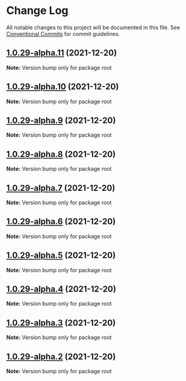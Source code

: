 # Change Log

All notable changes to this project will be documented in this file.
See [Conventional Commits](https://conventionalcommits.org) for commit guidelines.

## [1.0.29-alpha.11](https://github.com/imxue/test-lerna/compare/v1.0.29-alpha.10...v1.0.29-alpha.11) (2021-12-20)

**Note:** Version bump only for package root





## [1.0.29-alpha.10](https://github.com/imxue/test-lerna/compare/v1.0.29-alpha.9...v1.0.29-alpha.10) (2021-12-20)

**Note:** Version bump only for package root





## [1.0.29-alpha.9](https://github.com/imxue/test-lerna/compare/v1.0.29-alpha.8...v1.0.29-alpha.9) (2021-12-20)

**Note:** Version bump only for package root





## [1.0.29-alpha.8](https://github.com/imxue/test-lerna/compare/v1.0.29-alpha.7...v1.0.29-alpha.8) (2021-12-20)

**Note:** Version bump only for package root





## [1.0.29-alpha.7](https://github.com/imxue/test-lerna/compare/v1.0.29-alpha.6...v1.0.29-alpha.7) (2021-12-20)

**Note:** Version bump only for package root





## [1.0.29-alpha.6](https://github.com/imxue/test-lerna/compare/v1.0.29-alpha.5...v1.0.29-alpha.6) (2021-12-20)

**Note:** Version bump only for package root





## [1.0.29-alpha.5](https://github.com/imxue/test-lerna/compare/v1.0.29-alpha.4...v1.0.29-alpha.5) (2021-12-20)

**Note:** Version bump only for package root






## [1.0.29-alpha.4](https://github.com/imxue/test-lerna/compare/v1.0.29-alpha.3...v1.0.29-alpha.4) (2021-12-20)

**Note:** Version bump only for package root





## [1.0.29-alpha.3](https://github.com/imxue/test-lerna/compare/v1.0.29-alpha.2...v1.0.29-alpha.3) (2021-12-20)

**Note:** Version bump only for package root





## [1.0.29-alpha.2](https://github.com/imxue/test-lerna/compare/v1.0.29-alpha.1...v1.0.29-alpha.2) (2021-12-20)

**Note:** Version bump only for package root
